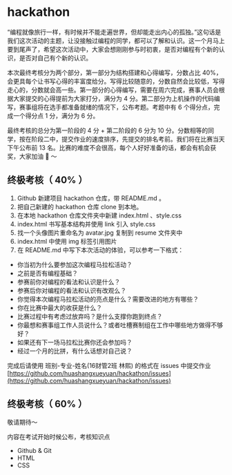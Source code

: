 # hackathon
“编程就像旅行一样，有时候并不能走遍世界，但却能走出内心的孤独。”这句话是我们这次活动的主题，让没接触过编程的同学，都可以了解和认识。这一个月马上要到尾声了，希望这次活动中，大家会想刚刚参与时初衷，是否对编程有个新的认识，是否对自己有个新的认识。

本次最终考核分为两个部分，第一部分为结构搭建和心得编写，分数占比 40%，会更具每个让书写心得的丰富度给分。写得比较随意的，分数自然会比较低，写得走心的，分数就会高一些。第一部分的心得编写，需要在周六完成，赛事人员会根据大家提交的心得提前为大家打分，满分为 4 分。第二部分为上机操作的代码编写，赛事组将在选手都准备就绪的情况下，公布考题。考题中有 6 个得分点，完成一个得分点 1 分，满分为 6 分。

最终考核的总分为第一阶段的 4 分 + 第二阶段的 6 分为 10 分。分数相等的同学，按在阶段二中，提交作业的速度排序，先提交的排名考前。我们将在比赛当天下午公布前 13 名。比赛的难度不会很高，每个人好好准备的话，都会有机会获奖，大家加油 💪 ～

## 终极考核（ 40% ）

1. Github 新建项目 hackathon 仓库，带 README.md 。
2. 把自己新建的 hackathon 仓库 clone 到本地。
3. 在本地 hackathon 仓库文件夹中新建 index.html 、style.css
4. index.html 书写基本结构并使用 link 引入 style.css
5. 找一个头像图片重命名为 avatar.jpg 复制到 resume 文件夹中
6. index.html 中使用 img 标签引用图片
5. 在 README.md 中写下本次活动的体验，可以参考一下格式：

- 你当初为什么要参加这次编程马拉松活动？
- 之前是否有编程基础？
- 参赛前你对编程的看法和认识是什么？
- 参赛后你对编程的看法和认识有改观么？
- 你觉得本次编程马拉松活动的亮点是什么？需要改进的地方有哪些？
- 你在比赛中最大的收获是什么？
- 比赛过程中有考虑过放弃吗？是什么支撑你跑到终点？
- 你最想和赛事组工作人员说什么？或者吐槽赛制组在工作中哪些地方做得不够好？
- 如果还有下一场马拉松比赛你还会参加吗？
- 经过一个月的比拼，有什么话想对自己说？

完成后请使用 班别-专业-姓名(16财管2班 林熙) 的格式在 issues 中提交作业[https://github.com/huashangxueyuan/hackathon/issues](https://github.com/huashangxueyuan/hackathon/issues)

## 终极考核（ 60% ）
敬请期待～

内容在考试开始时候公布，考核知识点

- Github & Git
- HTML
- CSS
